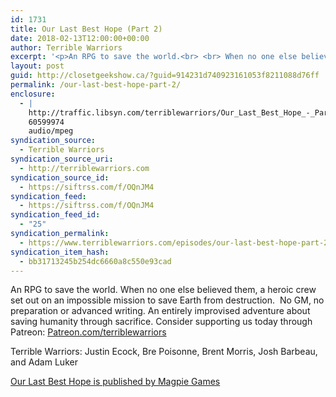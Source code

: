 ```yaml
---
id: 1731
title: Our Last Best Hope (Part 2)
date: 2018-02-13T12:00:00+00:00
author: Terrible Warriors
excerpt: '<p>An RPG to save the world.<br> <br> When no one else believed them, a heroic crew set out on an impossible mission to save Earth from destruction.&nbsp;<br> <br> No GM, no preparation or advanced writing. An entirely improvised adventure about saving humanity through sacrifice.<br> <br> Consider supporting us today through Patreon:&nbsp;<a href="http://patreon.com/terriblewarriors">Patreon.com/terriblewarriors</a></p> <p>Terrible Warriors: Justin Ecock, Bre Poisonne, Brent Morris, Josh Barbeau, and Adam Luker</p> <p><a href="http://www.magpiegames.com/our-last-best-hope/">Our Last Best Hope is published by Magpie Games</a></p>'
layout: post
guid: http://closetgeekshow.ca/?guid=914231d740923161053f8211088d76ff
permalink: /our-last-best-hope-part-2/
enclosure:
  - |
    http://traffic.libsyn.com/terriblewarriors/Our_Last_Best_Hope_-_Part_2.mp3?dest-id=577835
    60599974
    audio/mpeg
syndication_source:
  - Terrible Warriors
syndication_source_uri:
  - http://terriblewarriors.com
syndication_source_id:
  - https://siftrss.com/f/OQnJM4
syndication_feed:
  - https://siftrss.com/f/OQnJM4
syndication_feed_id:
  - "25"
syndication_permalink:
  - https://www.terriblewarriors.com/episodes/our-last-best-hope-part-2
syndication_item_hash:
  - bb31713245b254dc6660a8c550e93cad
---
```

An RPG to save the world. When no one else believed them, a heroic crew set out on an impossible mission to save Earth from destruction.  No GM, no preparation or advanced writing. An entirely improvised adventure about saving humanity through sacrifice. Consider supporting us today through Patreon: [Patreon.com/terriblewarriors](http://patreon.com/terriblewarriors)

Terrible Warriors: Justin Ecock, Bre Poisonne, Brent Morris, Josh Barbeau, and Adam Luker

[Our Last Best Hope is published by Magpie Games](http://www.magpiegames.com/our-last-best-hope/)